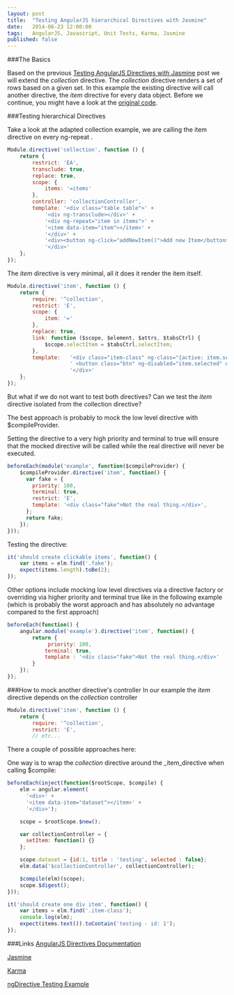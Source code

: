 ```yaml
---
layout: post
title:  "Testing AngularJS hierarchical Directives with Jasmine"
date:   2014-06-23 12:00:00
tags:   AngularJS, Javascript, Unit Tests, Karma, Jasmine
published: false
---
```


###The Basics

Based on the previous [Testing AngularJS Directives with Jasmine](http://busypeoples.github.io/post/testing-angularjs-directives) post we will extend the _collection_ directive.
The _collection_ directive renders a set of rows based on a given set.
In this example the existing directive will call another directive, the _item_ directive for every data object.
Before we continue, you might have a look at the [original code](http://plnkr.co/edit/c3YAZRfGju7IWlOnoBrH).

###Testing hierarchical Directives

Take a look at the adapted collection example, we are calling the item directive on every ng-repeat _<item data-item="item"></item>_.

```javascript
Module.directive('collection', function () {
	return {
		restrict: 'EA',
		transclude: true,
		replace: true,
		scope: {
			items: '=items'
		},
		controller: 'collectionController',
		template: '<div class="table table">' +
			'<div ng-transclude></div>' +
			'<div ng-repeat="item in items">' +
			'<item data-item="item"></item>' +
			'</div>' +
			'<div><button ng-click="addNewItem()">Add new Item</button></div>' +
			'</div>'
	};
});
```

The _item_ directive is very minimal, all it does it render the item itself.

```javascript
Module.directive('item', function () {
	return {
		require: '^collection',
		restrict: 'E',
		scope: {
			item: '='
		},
		replace: true,
		link: function ($scope, $element, $attrs, $tabsCtrl) {
			$scope.selectItem = $tabsCtrl.selectItem;
		},
		template:   '<div class="item-class" ng-class="{active: item.selected}">{{ item.title }} - id: {{ item.id }}' +
					' <button class="btn" ng-disabled="item.selected" ng-click="selectItem(item)">Set Active</button>' +
					'</div>'
	};
});
```

But what if we do not want to test both directives? Can we test the _item_ directive isolated from the collection directive?

The best approach is probably to mock the low level directive with $compileProvider.

Setting the directive to a very high priority and terminal to true will ensure that the mocked directive will be called while the real directive will never be executed.

```javascript
beforeEach(module('example', function($compileProvider) {
	$compileProvider.directive('item', function() {
	  var fake = {
	    priority: 100,
	    terminal: true,
	    restrict: 'E',
	    template: '<div class="fake">Not the real thing.</div>',
	  };
	  return fake;
	});
}));
```

Testing the directive:

```javascript
it('should create clickable items', function() {
	var items = elm.find('.fake');
	expect(items.length).toBe(2);
});
```

Other options include mocking low level directives via a directive factory
or overriding via higher priority and terminal true like in the following example
(which is probably the worst approach and has absolutely no advantage compared to the first approach)

```javascript
beforeEach(function() {
	angular.module('example').directive('item', function() {
		return {
			 priority: 100,
			terminal: true,
			template : '<div class="fake">Not the real thing.</div>'
		}
	});
});
```

###How to mock another directive's controller
In our example the _item_ directive depends on the _collection_ controller

```javascript
Module.directive('item', function () {
	return {
		require: '^collection',
		restrict: 'E',
		// etc...
```

There a couple of possible approaches here:

One way is to wrap the _collection_ directive around the _item_directive when calling $compile:

```javascript
beforeEach(inject(function($rootScope, $compile) {
	elm = angular.element(
	  '<div>' +
	  '<item data-item="dataset"></item>' +
	  '</div>');

	scope = $rootScope.$new();

	var collectionController = {
	  setItem: function() {}
	};

	scope.dataset = {id:1, title : 'testing', selected : false};
	elm.data('$collectionController', collectionController);

	$compile(elm)(scope);
	scope.$digest();
}));

it('should create one div item', function() {
	var items = elm.find('.item-class');
	console.log(elm);
	expect(items.text()).toContain('testing - id: 1');
});
```

###Links
[AngularJS Directives Documentation](https://docs.angularjs.org/guide/directive)

[Jasmine](http://jasmine.github.io/)

[Karma](http://karma-runner.github.io/0.12/index.html)

[ngDirective Testing Example](https://github.com/vojtajina/ng-directive-testing/)
